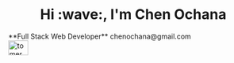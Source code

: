 <h1 align="center">Hi :wave:, I'm Chen Ochana</h1>
**Full Stack Web Developer**
chenochana@gmail.com
<div>
  <a href="https://www.linkedin.com/in/chen-ochana/" target="blank"><img align="center" src="https://raw.githubusercontent.com/rahuldkjain/github-profile-readme-generator/master/src/images/icons/Social/linked-in-alt.svg" alt="tomer shalev" height="30" width="40" /></a>
  <div/>

